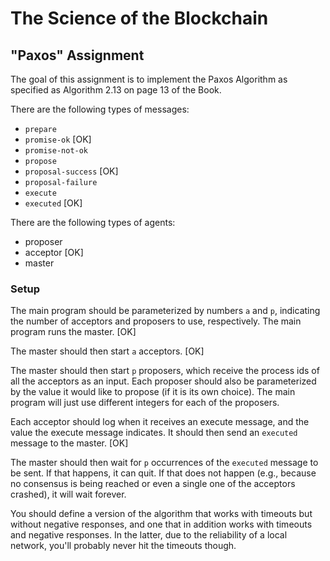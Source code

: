 # The Science of the Blockchain

## "Paxos" Assignment

The goal of this assignment is to implement the Paxos Algorithm
as specified as Algorithm 2.13 on page 13 of the Book.

There are the following types of messages:

- `prepare`
- `promise-ok`          [OK]
- `promise-not-ok`
- `propose`
- `proposal-success`    [OK]
- `proposal-failure`
- `execute`
- `executed`            [OK]

There are the following types of agents:
- proposer
- acceptor  [OK]
- master
### Setup

The main program should be parameterized by numbers `a`
and `p`, indicating the number of acceptors and proposers
to use, respectively. The main program runs the master.     [OK]

The master should then start `a` acceptors.     [OK]

The master should then start `p` proposers, which receive the process ids of
all the acceptors as an input. Each proposer should also be parameterized by
the value it would like to propose (if it is its own choice).  The main program
will just use different integers for each of the proposers.

Each acceptor should log when it receives an execute
message, and the value the execute message indicates.
It should then send an `executed` message to the master.    [OK]

The master should then wait for `p` occurrences of the
`executed` message to be sent. If that happens, it can
quit. If that does not happen (e.g., because no consensus
is being reached or even a single one of the acceptors
crashed), it will wait forever.

You should define a version of the algorithm that works
with timeouts but without negative responses, and one
that in addition works with timeouts and negative responses.
In the latter, due to the reliability of a local network,
you'll probably never hit the timeouts though.
